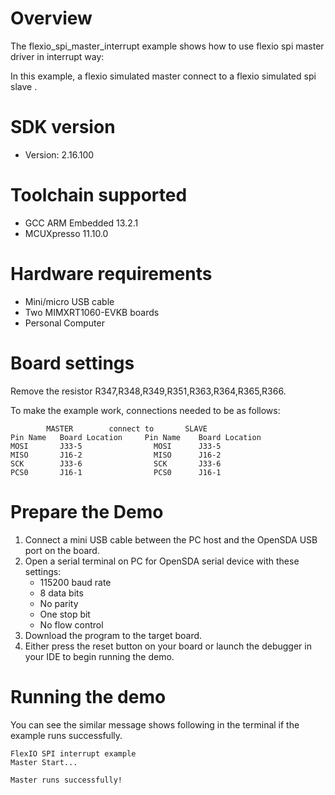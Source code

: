 Overview
========
The flexio_spi_master_interrupt example shows how to use flexio spi master  driver in interrupt way:

In this example, a flexio simulated master connect to a flexio simulated spi slave .

SDK version
===========
- Version: 2.16.100

Toolchain supported
===================
- GCC ARM Embedded  13.2.1
- MCUXpresso  11.10.0

Hardware requirements
=====================
- Mini/micro USB cable
- Two MIMXRT1060-EVKB boards
- Personal Computer

Board settings
==============
Remove the resistor R347,R348,R349,R351,R363,R364,R365,R366.

To make the example work, connections needed to be as follows:
~~~~~~~~~~~~~~~~~~~~~~~~~~~~~~~~~~~~~~~~~~~~~~~~~~~~~~
        MASTER        connect to       SLAVE
Pin Name   Board Location     Pin Name    Board Location
MOSI       J33-5                MOSI      J33-5
MISO       J16-2                MISO      J16-2
SCK        J33-6                SCK       J33-6
PCS0       J16-1                PCS0      J16-1
~~~~~~~~~~~~~~~~~~~~~~~~~~~~~~~~~~~~~~~~~~~~~~~~~~~~~~

Prepare the Demo
================
1. Connect a mini USB cable between the PC host and the OpenSDA USB port on the board.
2. Open a serial terminal on PC for OpenSDA serial device with these settings:
    - 115200 baud rate
    - 8 data bits
    - No parity
    - One stop bit
    - No flow control
3. Download the program to the target board.
4. Either press the reset button on your board or launch the debugger in your IDE to begin running
   the demo.

Running the demo
================
You can see the similar message shows following in the terminal if the example runs successfully.

~~~~~~~~~~~~~~~~~~~~~~~~~~~~
FlexIO SPI interrupt example
Master Start...

Master runs successfully!
~~~~~~~~~~~~~~~~~~~~~~~~~~~~
